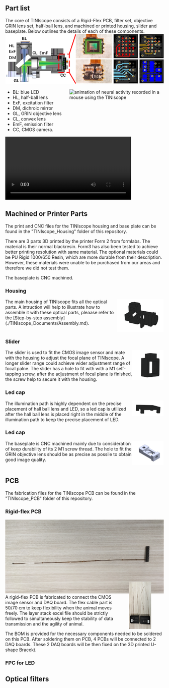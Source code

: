 ## Part list 


 <!-- For details on options of how to purchase/produce these components, go to the Part Procurement page of this wiki. -->

The core of TINIscope consists of a Rigid-Flex PCB, filter set, objective GRIN lens set, half-ball lens, and machined or printed housing, slider and baseplate. Below outlines the details of each of these components.
![Section diagram of TINIscope](../assets/tiniscope_diagram.png)

<img src="https://github.com/zhoupc/TINIscope/assets/51817953/3250388c-eef1-4473-91dc-a9a9d50e34c2" alt="animation of neural activity recorded in a mouse using the TINIscope" width="300" align="right" />

* BL: blue LED
* HL, half-ball lens
* ExF, excitation filter
* DM, dichroic mirror
* GL, GRIN objective lens
* CL, convex lens
* EmF, emission filter
* CC, CMOS camera.


<video src="../assets/tiniscope_parts.mp4" controls title="Title" width=400></video>
## Machined or Printer Parts 
The print and CNC files for the TINIscope housing and base plate can be found in the "TINIscope_Housing" folder of this repository. 

There are 3 parts 3D printed by the printer Form 2 from formlabs. The material is their normal blackresin. Form3 has also been tested to achieve better printing resolution with same material. The optional materials could be PU Rigid 1000/650 Resin, which are more durable from their description. However, these materials were unable to be purchased from our areas and therefore we did not test them.

The baseplate is CNC machined.

### Housing
<img src="../assets/parts of head scope/housing.png" alt="housing" width="150" align="right" />
The main housing of TINIscope fits all the optical parts. A intruction will help to illustrate how to assemble it with these optical parts, pleaase refer to the [Step-by-step assembly](./TINIscope_Documents/Assembly.md).
<br><br>

### Slider
<img src="../assets/parts of head scope/slider.png" alt="slider" width="100" align="right" />
The slider is used to fit the CMOS image sensor and mate with the housing to adjust the focal plane of TINIscope. A longer slider range could achieve wider adjustment range of focal palne. The slider has a hole to fit with with a M1 self-tapping screw, after the adjustment of focal plane is finished, the screw help to secure it with the housing.

### Led cap
<img src="../assets/parts of head scope/led cap.png" alt="led cap" width="100" align="right" />
The illumination path is highly dependent on the precise placement of hall ball lens and LED, so a led cap is utilized after the hall ball lens is placed right in the middle of the illumination path to keep the precise placement of LED.

### Led cap
<img src="../assets/parts of head scope/baseplate.png" alt="baseplate" width="100" align="right" />
The baseplate is CNC machined mainly due to consideration of keep durability of its 2 M1 screw thread. The hole to fit the GRIN objective lens should be as precise as possile to obtain good image quality.
<br><br>

## PCB 
The fabrication files for the TINIscope PCB can be found in the "TINIscope_PCB" folder of this repository. 

### Rigid-flex PCB 
<img src="../assets/50cm cable.jpg" alt="50cm cable" width="1000" />
<img src="../assets/pcb to daq.jpg" alt="pcb to daq" width="150" align="right" style="transform:rotate(90deg);" />
A rigid-flex PCB is fabricated to connect the CMOS image sensor and DAQ board. The flex cable part is 50/70 cm to keep flexibility when the animal moves freely. The layer stack excel file should be strictly followed to simultaneously keep the stability of data transmission and the agility of animal.

The BOM is provided for the necessary components needed to be soldered on this PCB. After soldering them on PCB, 4 PCBs will be connected to 2 DAQ boards. These 2 DAQ boards will be then fixed on the 3D printed U-shape Bracekt.

### FPC for LED

## Optical filters 
